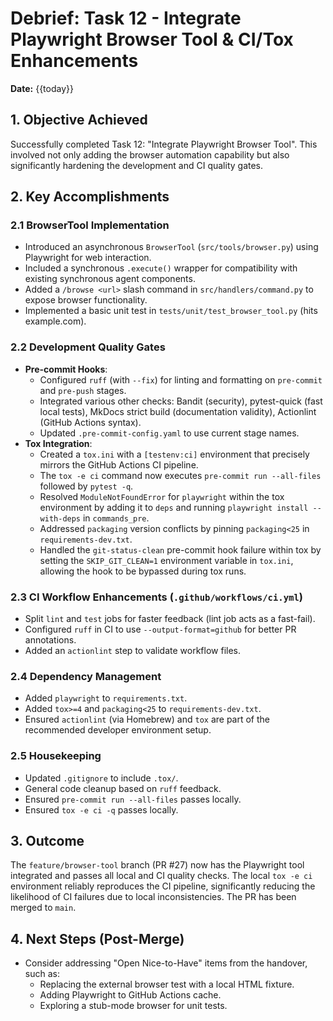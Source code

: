 # Debrief: Task 12 - Integrate Playwright Browser Tool & CI/Tox Enhancements

**Date:** {{today}}

## 1. Objective Achieved
Successfully completed Task 12: "Integrate Playwright Browser Tool". This involved not only adding the browser automation capability but also significantly hardening the development and CI quality gates.

## 2. Key Accomplishments

### 2.1 BrowserTool Implementation
- Introduced an asynchronous `BrowserTool` (`src/tools/browser.py`) using Playwright for web interaction.
- Included a synchronous `.execute()` wrapper for compatibility with existing synchronous agent components.
- Added a `/browse <url>` slash command in `src/handlers/command.py` to expose browser functionality.
- Implemented a basic unit test in `tests/unit/test_browser_tool.py` (hits example.com).

### 2.2 Development Quality Gates
- **Pre-commit Hooks**:
    - Configured `ruff` (with `--fix`) for linting and formatting on `pre-commit` and `pre-push` stages.
    - Integrated various other checks: Bandit (security), pytest-quick (fast local tests), MkDocs strict build (documentation validity), Actionlint (GitHub Actions syntax).
    - Updated `.pre-commit-config.yaml` to use current stage names.
- **Tox Integration**:
    - Created a `tox.ini` with a `[testenv:ci]` environment that precisely mirrors the GitHub Actions CI pipeline.
    - The `tox -e ci` command now executes `pre-commit run --all-files` followed by `pytest -q`.
    - Resolved `ModuleNotFoundError` for `playwright` within the tox environment by adding it to `deps` and running `playwright install --with-deps` in `commands_pre`.
    - Addressed `packaging` version conflicts by pinning `packaging<25` in `requirements-dev.txt`.
    - Handled the `git-status-clean` pre-commit hook failure within tox by setting the `SKIP_GIT_CLEAN=1` environment variable in `tox.ini`, allowing the hook to be bypassed during tox runs.

### 2.3 CI Workflow Enhancements (`.github/workflows/ci.yml`)
- Split `lint` and `test` jobs for faster feedback (lint job acts as a fast-fail).
- Configured `ruff` in CI to use `--output-format=github` for better PR annotations.
- Added an `actionlint` step to validate workflow files.

### 2.4 Dependency Management
- Added `playwright` to `requirements.txt`.
- Added `tox>=4` and `packaging<25` to `requirements-dev.txt`.
- Ensured `actionlint` (via Homebrew) and `tox` are part of the recommended developer environment setup.

### 2.5 Housekeeping
- Updated `.gitignore` to include `.tox/`.
- General code cleanup based on `ruff` feedback.
- Ensured `pre-commit run --all-files` passes locally.
- Ensured `tox -e ci -q` passes locally.

## 3. Outcome
The `feature/browser-tool` branch (PR #27) now has the Playwright tool integrated and passes all local and CI quality checks. The local `tox -e ci` environment reliably reproduces the CI pipeline, significantly reducing the likelihood of CI failures due to local inconsistencies. The PR has been merged to `main`.

## 4. Next Steps (Post-Merge)
- Consider addressing "Open Nice-to-Have" items from the handover, such as:
    - Replacing the external browser test with a local HTML fixture.
    - Adding Playwright to GitHub Actions cache.
    - Exploring a stub-mode browser for unit tests. 